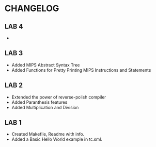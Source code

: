 # CHANGELOG

## LAB 4
-

## LAB 3
- Added MIPS Abstract Syntax Tree
- Added Functions for Pretty Printing MIPS Instructions and Statements

## LAB 2
- Extended the power of reverse-polish compiler
- Added Paranthesis features 
- Added Multiplication and Division 


## LAB 1 
- Created Makefile, Readme with info.
- Added a Basic Hello World example in tc.sml.